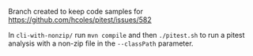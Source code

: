 Branch created to keep code samples for https://github.com/hcoles/pitest/issues/582

In `cli-with-nonzip/` run `mvn compile` and then `./pitest.sh` to run a pitest analysis with a non-zip file in the
`--classPath` parameter.
